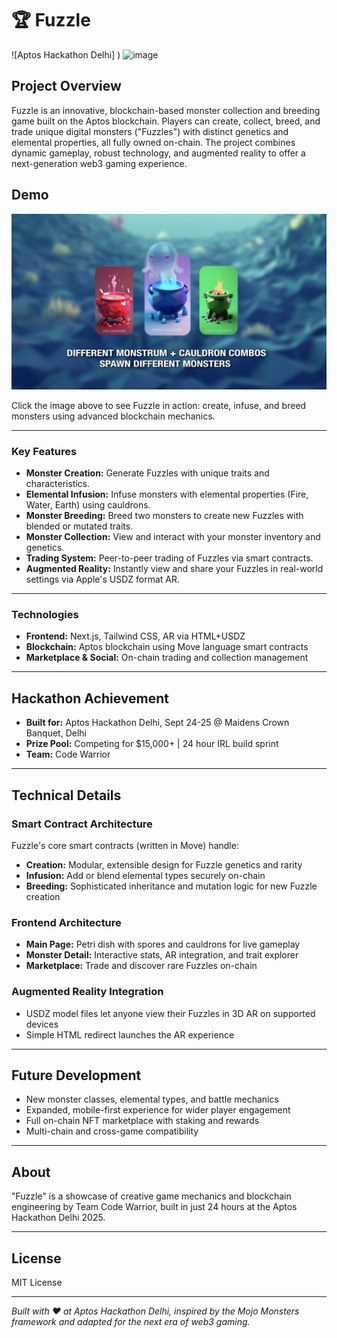 # 🏆 Fuzzle

![Aptos Hackathon Delhi]
)
<img width="560" height="560" alt="image" src="https://github.com/user-attachments/assets/c1f2ee7c-1fac-422f-9188-c700f7989514" />


## Project Overview

Fuzzle is an innovative, blockchain-based monster collection and breeding game built on the Aptos blockchain. Players can create, collect, breed, and trade unique digital monsters ("Fuzzles") with distinct genetics and elemental properties, all fully owned on-chain. The project combines dynamic gameplay, robust technology, and augmented reality to offer a next-generation web3 gaming experience.

## Demo

[![Watch the Video Demo](public/images/video-thumbnail.png)](https://youtu.be/hVXkSA5kPQk)

Click the image above to see Fuzzle in action: create, infuse, and breed monsters using advanced blockchain mechanics.

---

### Key Features

- **Monster Creation:** Generate Fuzzles with unique traits and characteristics.
- **Elemental Infusion:** Infuse monsters with elemental properties (Fire, Water, Earth) using cauldrons.
- **Monster Breeding:** Breed two monsters to create new Fuzzles with blended or mutated traits.
- **Monster Collection:** View and interact with your monster inventory and genetics.
- **Trading System:** Peer-to-peer trading of Fuzzles via smart contracts.
- **Augmented Reality:** Instantly view and share your Fuzzles in real-world settings via Apple's USDZ format AR.

---

### Technologies

- **Frontend:** Next.js, Tailwind CSS, AR via HTML+USDZ
- **Blockchain:** Aptos blockchain using Move language smart contracts
- **Marketplace & Social:** On-chain trading and collection management

---

## Hackathon Achievement

- **Built for:** Aptos Hackathon Delhi, Sept 24-25 @ Maidens Crown Banquet, Delhi
- **Prize Pool:** Competing for $15,000+ | 24 hour IRL build sprint
- **Team:** Code Warrior

---

## Technical Details

### Smart Contract Architecture

Fuzzle's core smart contracts (written in Move) handle:
- **Creation:** Modular, extensible design for Fuzzle genetics and rarity
- **Infusion:** Add or blend elemental types securely on-chain
- **Breeding:** Sophisticated inheritance and mutation logic for new Fuzzle creation

### Frontend Architecture

- **Main Page:** Petri dish with spores and cauldrons for live gameplay
- **Monster Detail:** Interactive stats, AR integration, and trait explorer
- **Marketplace:** Trade and discover rare Fuzzles on-chain

### Augmented Reality Integration

- USDZ model files let anyone view their Fuzzles in 3D AR on supported devices
- Simple HTML redirect launches the AR experience

---

## Future Development

- New monster classes, elemental types, and battle mechanics
- Expanded, mobile-first experience for wider player engagement
- Full on-chain NFT marketplace with staking and rewards
- Multi-chain and cross-game compatibility

---

## About

"Fuzzle" is a showcase of creative game mechanics and blockchain engineering by Team Code Warrior, built in just 24 hours at the Aptos Hackathon Delhi 2025.

---

## License

MIT License

---

*Built with ❤️ at Aptos Hackathon Delhi, inspired by the Mojo Monsters framework and adapted for the next era of web3 gaming.*
